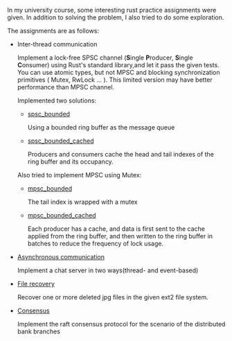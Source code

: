 In my university course, some interesting rust practice assignments were given. In addition to solving the problem, I also tried to do some exploration.

The assignments are as follows:

* Inter-thread communication

  Implement a lock-free SPSC channel (**S**ingle **P**roducer, **S**ingle **C**onsumer) using Rust's standard library,and let it pass the given tests. You can use atomic types, but not MPSC and blocking synchronization primitives ( Mutex, RwLock ... ). This limited version may have better performance than MPSC channel.

  Implemented two solutions:

  * [spsc_bounded](./spsc_bounded)

    Using a bounded ring buffer as the message queue

  * [spsc_bounded_cached](./spsc_bounded_cached)

    Producers and consumers cache the head and tail indexes of the ring buffer and its occupancy.

  Also tried to implement MPSC using Mutex:

  * [mpsc_bounded](./mpsc_bounded)

    The tail index is wrapped with a mutex

  * [mpsc_bounded_cached](./mpsc_bounded_cached)

    Each producer has a cache, and data is first sent to the cache applied from the ring buffer, and then written to the ring buffer in batches to reduce the frequency of lock usage.

* [Asynchronous communication](./groupchat)

  Implement a chat server in two ways(thread- and event-based)

* [File recovery](./recovery)

  Recover one or more deleted jpg files in the given ext2 file system.

* [Consensus](./consensus)

  Implement the raft consensus protocol for the scenario of the distributed bank branches